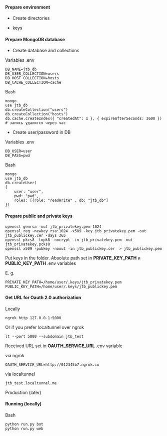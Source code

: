 #### Prepare environment
- Create directories
* keys

#### Prepare MongoDB database
- Create database and collections

Variables .env
```.env
DB_NAME=jtb_db
DB_USER_COLLECTION=users
DB_HOST_COLLECTION=hosts
DB_CACHE_COLLECTION=cache
```
Bash
```mongo
mongo
use jtb_db
db.createCollection("users")
db.createCollection("hosts")
db.cache.createIndex({ "createdAt": 1 }, { expireAfterSeconds: 3600 }) # запись удалится через час
```

- Create user/password in DB

Variables .env
```.env
DB_USER=user
DB_PASS=pwd
```
Bash
````
mongo
use jtb_db
db.createUser(
{
    user: "user",
    pwd: "pwd",
    roles: [{role: "readWrite" , db: "jtb_db"]
})
````

#### Prepare public and private keys
```
openssl genrsa -out jtb_privatekey.pem 1024
openssl req -newkey rsa:1024 -x509 -key jtb_privatekey.pem -out jtb_publickey.cer -days 365
openssl pkcs8 -topk8 -nocrypt -in jtb_privatekey.pem -out jtb_privatekey.pcks8
openssl x509 -pubkey -noout -in jtb_publickey.cer  > jtb_publickey.pem
```
Put keys in the folder. Absolute path set in  **PRIVATE_KEY_PATH** и **PUBLIC_KEY_PATH** .env variables

E. g.
```.env
PRIVATE_KEY_PATH=/home/user/.keys/jtb_privatekey.pem
PUBLIC_KEY_PATH=/home/user/.keys/jtb_publickey.pem
```

#### Get URL for Oauth 2.0 authorization
Locally
```.env
ngrok http 127.0.0.1:5000
```
Or if you prefer localtunnel over ngrok
```.env
lt --port 5000 --subdomain jtb_test
```
Received URL set in **OAUTH_SERVICE_URL** .env variable

via ngrok
```.env
OAUTH_SERVICE_URL=http://012345b7.ngrok.io
```
via localtunnel
```.env
jtb_test.localtunnel.me
```
Production (later)

#### Running (locally)
Bash
```.env
python run.py bot
python run.py web
```
